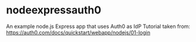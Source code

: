 # nodeexpressauth0
An example node.js Express app that uses Auth0 as IdP
Tutorial taken from:
https://auth0.com/docs/quickstart/webapp/nodejs/01-login
